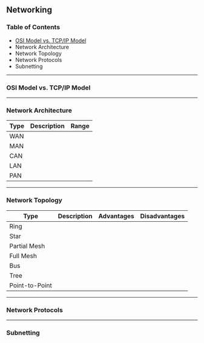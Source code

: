 ## Networking

### Table of Contents
- [OSI Model vs. TCP/IP Model](#osi-model-vs-tcp/ip-model)
- Network Architecture
- Network Topology
- Network Protocols
- Subnetting


---
### OSI Model vs. TCP/IP Model


---

### Network Architecture

| Type | Description | Range |
|-----|----|----|
| WAN | | |
| MAN | | |
| CAN | | |
| LAN | | |
| PAN | | |

---

### Network Topology

| Type | Description | Advantages | Disadvantages |
|-----|----|----|----|
|Ring | | | |
|Star | | | |
|Partial Mesh | | | |
|Full Mesh | | | |
|Bus | | | |
|Tree | | | |
|Point-to-Point | | | |


---

### Network Protocols



---

### Subnetting
